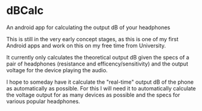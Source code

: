 # dBCalc
An android app for calculating the output dB of your headphones

This is still in the very early concept stages, as this is one of my first Android apps and work on this on my free time from University.

It currently only calculates the theoretical output dB given the specs of a pair of headphones (resistance and efficency/sensitivity) and the output voltage for the device playing the audio.


I hope to someday have it calculate the "real-time" output dB of the phone as automatically as possible. 
For this I will need it to automatically calculate the voltage output for as many devices as possible and the specs for various popular headphones.
